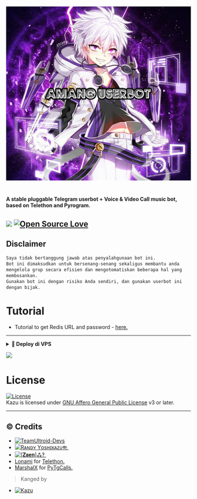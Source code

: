 <p align="center">
  <img src="./resources/extras/logo.jpg" alt="Amang Logo">
</p>
<h1 align="center">
  <bAmang Userbot</b>
</h1>

<b>A stable pluggable Telegram userbot + Voice & Video Call music bot, based on Telethon and Pyrogram.</b>

<a href="https://github.com/amangtele/AmangUserbot/commits"> <img src="https://img.shields.io/github/last-commit/amangtele/AmangUserbot?color=red&logo=github&logoColor=blue&style=for-the-badge" /></a>
[![Open Source Love](https://badges.frapsoft.com/os/v2/open-source.png?v=103)](https://github.com/ionmusic/Kazu-Ubot)
----

## Disclaimer

```
Saya tidak bertanggung jawab atas penyalahgunaan bot ini.
Bot ini dimaksudkan untuk bersenang-senang sekaligus membantu anda
mengelola grup secara efisien dan mengotomatiskan beberapa hal yang membosankan.
Gunakan bot ini dengan risiko Anda sendiri, dan gunakan userbot ini dengan bijak.
```

# Tutorial 
- Tutorial to get Redis URL and password - [here.](./resources/extras/redistut.md)
---

<details>
<summary><b>🔗 Deploy di VPS</b></summary>
<br>

### Tutorial Deploy di VPS


• `sudo apt-get install ffmpeg -y`

• `sudo apt-get install mediainfo`

• `pip3 install pytgcalls==3.0.0.dev22`

• `pip install pyUltroid`

 • `git clone https://github.com/amangtele/AmangUserbot`

 • `cd AmangUserbot`

 • `pip3 install requirements.txt`
 
 • `pip3 install --no-cache-dir -r re*/st*/op*.txt`

 • `cp .env.sample .env`

 • `nano .env`
  - isi vars
  - Jika sudah 
  - ketik ctrl + S
  - ctrl + X

 • `screen -S AmangUserbot`

 • `bash start`

</details>

<p><a href="https://heroku.com/deploy?template=https://github.com/amangtele/AmangUserbot"><img src="https://img.shields.io/badge/BUAT DI-HEROKU-aqua?style=plastic&logo=heroku&logoColor=gold"width="300" /></a></p>

</details>

# License
[![License](https://www.gnu.org/graphics/agplv3-155x51.png)](LICENSE)   
Kazu is licensed under [GNU Affero General Public License](https://www.gnu.org/licenses/agpl-3.0.en.html) v3 or later.

---

## © Credits
* [![TeamUltroid-Devs](https://img.shields.io/static/v1?label=Teamultroid&message=devs&color=critical)](https://t.me/UltroidDevs)
* [![Rᴀɴᴅʏ Yᴏsʜɪᴋᴀᴢᴜ𐦝 ⁪⁬⁮⁮⁮](https://img.shields.io/static/v1?label=Rᴀɴᴅʏ&message=Yᴏsʜɪᴋᴀᴢᴜ𐦝&color=critical)](https://t.me/xtsea)
* [![[𝐙𝐚𝐞𝐧]ꗈ‽ ⁪⁬⁮⁮⁮](https://img.shields.io/static/v1?label=[𝐙𝐚𝐞𝐧]&message=ꗈ‽&color=critical)](https://t.me/TeleUdahRusak)
* [Lonami](https://github.com/LonamiWebs/) for [Telethon.](https://github.com/LonamiWebs/Telethon)
* [MarshalX](https://github.com/MarshalX) for [PyTgCalls.](https://github.com/MarshalX/tgcalls)

> Kanged by
* [![Kazu](https://img.shields.io/static/v1?label=Kazu&message=ꭙ&color=critical)](https://t.me/disinikazu)
